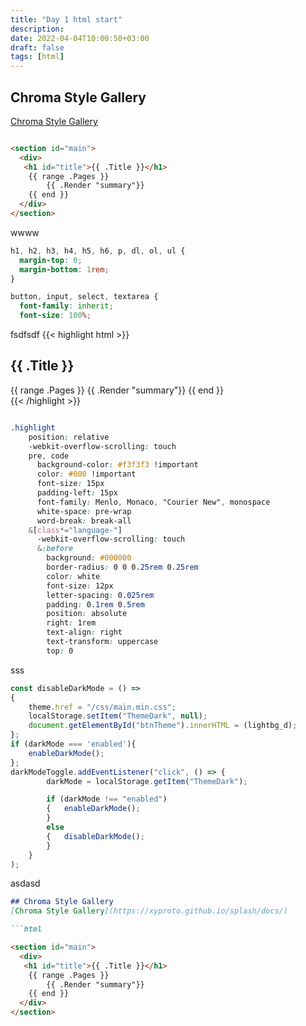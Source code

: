 ```yaml
---
title: "Day 1 html start"
description:
date: 2022-04-04T10:00:50+03:00
draft: false
tags: [html]
---
```


## Chroma Style Gallery
[Chroma Style Gallery](https://xyproto.github.io/splash/docs/)

```html

<section id="main">
  <div>
   <h1 id="title">{{ .Title }}</h1>
    {{ range .Pages }}
        {{ .Render "summary"}}
    {{ end }}
  </div>
</section>

```
wwww

```css
h1, h2, h3, h4, h5, h6, p, dl, ol, ul {
  margin-top: 0;
  margin-bottom: 1rem;
}

button, input, select, textarea {
  font-family: inherit;
  font-size: 100%;
```
fsdfsdf
{{< highlight html >}}
<section id="main">
  <div>
   <h1 id="title">{{ .Title }}</h1>
    {{ range .Pages }}
        {{ .Render "summary"}}
    {{ end }}
  </div>
</section>
{{< /highlight >}}



```css

.highlight
    position: relative
    -webkit-overflow-scrolling: touch
    pre, code
      background-color: #f3f3f3 !important
      color: #000 !important
      font-size: 15px
      padding-left: 15px
      font-family: Menlo, Monaco, "Courier New", monospace
      white-space: pre-wrap
      word-break: break-all
    &[class*="language-"]
      -webkit-overflow-scrolling: touch
      &:before
        background: #000000
        border-radius: 0 0 0.25rem 0.25rem
        color: white
        font-size: 12px
        letter-spacing: 0.025rem
        padding: 0.1rem 0.5rem
        position: absolute
        right: 1rem
        text-align: right
        text-transform: uppercase
        top: 0

```
sss


```javascript
const disableDarkMode = () =>
{
    theme.href = "/css/main.min.css";
    localStorage.setItem("ThemeDark", null);
    document.getElementById("btnTheme").innerHTML = (lightbg_d);
};
if (darkMode === 'enabled'){
    enableDarkMode();
};
darkModeToggle.addEventListener("click", () => {
        darkMode = localStorage.getItem("ThemeDark");

        if (darkMode !== "enabled")
        {	enableDarkMode();
        }
        else
        {	disableDarkMode();
        }
    }
);


```
asdasd
```markdown
## Chroma Style Gallery
[Chroma Style Gallery](https://xyproto.github.io/splash/docs/)

```html

<section id="main">
  <div>
   <h1 id="title">{{ .Title }}</h1>
    {{ range .Pages }}
        {{ .Render "summary"}}
    {{ end }}
  </div>
</section>
```

